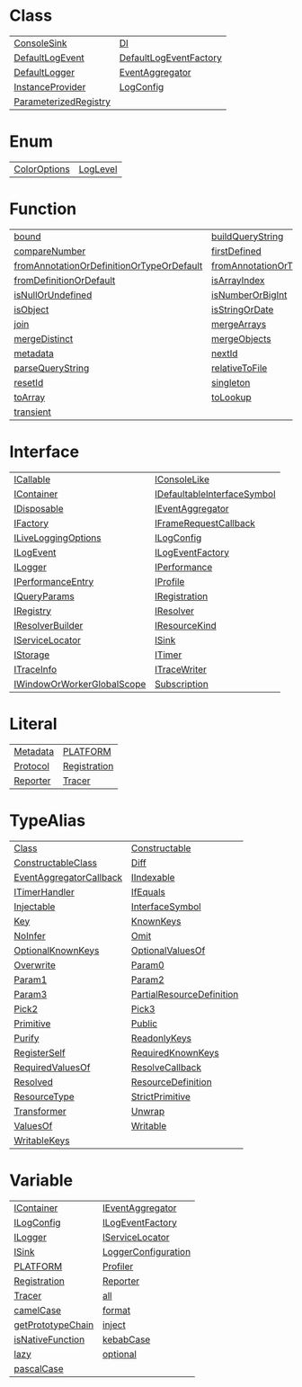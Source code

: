 # Class



|                                                              |                                                                |
| ------------------------------------------------------------ | -------------------------------------------------------------- |
| [ConsoleSink](/kernel/class/consolesink)                     | [DI](/kernel/class/di)                                         |
| [DefaultLogEvent](/kernel/class/defaultlogevent)             | [DefaultLogEventFactory](/kernel/class/defaultlogeventfactory) |
| [DefaultLogger](/kernel/class/defaultlogger)                 | [EventAggregator](/kernel/class/eventaggregator)               |
| [InstanceProvider](/kernel/class/instanceprovider)           | [LogConfig](/kernel/class/logconfig)                           |
| [ParameterizedRegistry](/kernel/class/parameterizedregistry) |                                                                |



# Enum



|                                           |                                   |
| ----------------------------------------- | --------------------------------- |
| [ColorOptions](/kernel/enum/coloroptions) | [LogLevel](/kernel/enum/loglevel) |



# Function



|                                                                                                         |                                                                                 |
| ------------------------------------------------------------------------------------------------------- | ------------------------------------------------------------------------------- |
| [bound](/kernel/function/bound)                                                                         | [buildQueryString](/kernel/function/buildquerystring)                           |
| [compareNumber](/kernel/function/comparenumber)                                                         | [firstDefined](/kernel/function/firstdefined)                                   |
| [fromAnnotationOrDefinitionOrTypeOrDefault](/kernel/function/fromannotationordefinitionortypeordefault) | [fromAnnotationOrTypeOrDefault](/kernel/function/fromannotationortypeordefault) |
| [fromDefinitionOrDefault](/kernel/function/fromdefinitionordefault)                                     | [isArrayIndex](/kernel/function/isarrayindex)                                   |
| [isNullOrUndefined](/kernel/function/isnullorundefined)                                                 | [isNumberOrBigInt](/kernel/function/isnumberorbigint)                           |
| [isObject](/kernel/function/isobject)                                                                   | [isStringOrDate](/kernel/function/isstringordate)                               |
| [join](/kernel/function/join)                                                                           | [mergeArrays](/kernel/function/mergearrays)                                     |
| [mergeDistinct](/kernel/function/mergedistinct)                                                         | [mergeObjects](/kernel/function/mergeobjects)                                   |
| [metadata](/kernel/function/metadata)                                                                   | [nextId](/kernel/function/nextid)                                               |
| [parseQueryString](/kernel/function/parsequerystring)                                                   | [relativeToFile](/kernel/function/relativetofile)                               |
| [resetId](/kernel/function/resetid)                                                                     | [singleton](/kernel/function/singleton)                                         |
| [toArray](/kernel/function/toarray)                                                                     | [toLookup](/kernel/function/tolookup)                                           |
| [transient](/kernel/function/transient)                                                                 |                                                                                 |



# Interface



|                                                                            |                                                                              |
| -------------------------------------------------------------------------- | ---------------------------------------------------------------------------- |
| [ICallable](/kernel/interface/icallable)                                   | [IConsoleLike](/kernel/interface/iconsolelike)                               |
| [IContainer](/kernel/interface/icontainer)                                 | [IDefaultableInterfaceSymbol](/kernel/interface/idefaultableinterfacesymbol) |
| [IDisposable](/kernel/interface/idisposable)                               | [IEventAggregator](/kernel/interface/ieventaggregator)                       |
| [IFactory](/kernel/interface/ifactory)                                     | [IFrameRequestCallback](/kernel/interface/iframerequestcallback)             |
| [ILiveLoggingOptions](/kernel/interface/iliveloggingoptions)               | [ILogConfig](/kernel/interface/ilogconfig)                                   |
| [ILogEvent](/kernel/interface/ilogevent)                                   | [ILogEventFactory](/kernel/interface/ilogeventfactory)                       |
| [ILogger](/kernel/interface/ilogger)                                       | [IPerformance](/kernel/interface/iperformance)                               |
| [IPerformanceEntry](/kernel/interface/iperformanceentry)                   | [IProfile](/kernel/interface/iprofile)                                       |
| [IQueryParams](/kernel/interface/iqueryparams)                             | [IRegistration](/kernel/interface/iregistration)                             |
| [IRegistry](/kernel/interface/iregistry)                                   | [IResolver](/kernel/interface/iresolver)                                     |
| [IResolverBuilder](/kernel/interface/iresolverbuilder)                     | [IResourceKind](/kernel/interface/iresourcekind)                             |
| [IServiceLocator](/kernel/interface/iservicelocator)                       | [ISink](/kernel/interface/isink)                                             |
| [IStorage](/kernel/interface/istorage)                                     | [ITimer](/kernel/interface/itimer)                                           |
| [ITraceInfo](/kernel/interface/itraceinfo)                                 | [ITraceWriter](/kernel/interface/itracewriter)                               |
| [IWindowOrWorkerGlobalScope](/kernel/interface/iwindoworworkerglobalscope) | [Subscription](/kernel/interface/subscription)                               |



# Literal



|                                      |                                              |
| ------------------------------------ | -------------------------------------------- |
| [Metadata](/kernel/literal/metadata) | [PLATFORM](/kernel/literal/platform)         |
| [Protocol](/kernel/literal/protocol) | [Registration](/kernel/literal/registration) |
| [Reporter](/kernel/literal/reporter) | [Tracer](/kernel/literal/tracer)             |



# TypeAlias



|                                                                      |                                                                          |
| -------------------------------------------------------------------- | ------------------------------------------------------------------------ |
| [Class](/kernel/typealias/class)                                     | [Constructable](/kernel/typealias/constructable)                         |
| [ConstructableClass](/kernel/typealias/constructableclass)           | [Diff](/kernel/typealias/diff)                                           |
| [EventAggregatorCallback](/kernel/typealias/eventaggregatorcallback) | [IIndexable](/kernel/typealias/iindexable)                               |
| [ITimerHandler](/kernel/typealias/itimerhandler)                     | [IfEquals](/kernel/typealias/ifequals)                                   |
| [Injectable](/kernel/typealias/injectable)                           | [InterfaceSymbol](/kernel/typealias/interfacesymbol)                     |
| [Key](/kernel/typealias/key)                                         | [KnownKeys](/kernel/typealias/knownkeys)                                 |
| [NoInfer](/kernel/typealias/noinfer)                                 | [Omit](/kernel/typealias/omit)                                           |
| [OptionalKnownKeys](/kernel/typealias/optionalknownkeys)             | [OptionalValuesOf](/kernel/typealias/optionalvaluesof)                   |
| [Overwrite](/kernel/typealias/overwrite)                             | [Param0](/kernel/typealias/param0)                                       |
| [Param1](/kernel/typealias/param1)                                   | [Param2](/kernel/typealias/param2)                                       |
| [Param3](/kernel/typealias/param3)                                   | [PartialResourceDefinition](/kernel/typealias/partialresourcedefinition) |
| [Pick2](/kernel/typealias/pick2)                                     | [Pick3](/kernel/typealias/pick3)                                         |
| [Primitive](/kernel/typealias/primitive)                             | [Public](/kernel/typealias/public)                                       |
| [Purify](/kernel/typealias/purify)                                   | [ReadonlyKeys](/kernel/typealias/readonlykeys)                           |
| [RegisterSelf](/kernel/typealias/registerself)                       | [RequiredKnownKeys](/kernel/typealias/requiredknownkeys)                 |
| [RequiredValuesOf](/kernel/typealias/requiredvaluesof)               | [ResolveCallback](/kernel/typealias/resolvecallback)                     |
| [Resolved](/kernel/typealias/resolved)                               | [ResourceDefinition](/kernel/typealias/resourcedefinition)               |
| [ResourceType](/kernel/typealias/resourcetype)                       | [StrictPrimitive](/kernel/typealias/strictprimitive)                     |
| [Transformer](/kernel/typealias/transformer)                         | [Unwrap](/kernel/typealias/unwrap)                                       |
| [ValuesOf](/kernel/typealias/valuesof)                               | [Writable](/kernel/typealias/writable)                                   |
| [WritableKeys](/kernel/typealias/writablekeys)                       |                                                                          |



# Variable



|                                                         |                                                             |
| ------------------------------------------------------- | ----------------------------------------------------------- |
| [IContainer](/kernel/variable/icontainer)               | [IEventAggregator](/kernel/variable/ieventaggregator)       |
| [ILogConfig](/kernel/variable/ilogconfig)               | [ILogEventFactory](/kernel/variable/ilogeventfactory)       |
| [ILogger](/kernel/variable/ilogger)                     | [IServiceLocator](/kernel/variable/iservicelocator)         |
| [ISink](/kernel/variable/isink)                         | [LoggerConfiguration](/kernel/variable/loggerconfiguration) |
| [PLATFORM](/kernel/variable/platform)                   | [Profiler](/kernel/variable/profiler)                       |
| [Registration](/kernel/variable/registration)           | [Reporter](/kernel/variable/reporter)                       |
| [Tracer](/kernel/variable/tracer)                       | [all](/kernel/variable/all)                                 |
| [camelCase](/kernel/variable/camelcase)                 | [format](/kernel/variable/format)                           |
| [getPrototypeChain](/kernel/variable/getprototypechain) | [inject](/kernel/variable/inject)                           |
| [isNativeFunction](/kernel/variable/isnativefunction)   | [kebabCase](/kernel/variable/kebabcase)                     |
| [lazy](/kernel/variable/lazy)                           | [optional](/kernel/variable/optional)                       |
| [pascalCase](/kernel/variable/pascalcase)               |                                                             |


